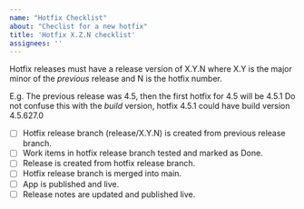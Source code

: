 ```yaml
---
name: "Hotfix Checklist"
about: "Checlist for a new hotfix"
title: 'Hotfix X.Z.N checklist'
assignees: ''
---
```

Hotfix releases must have a release version of X.Y.N where X.Y is the major minor of the _previous_ release and N is the hotfix number.

E.g. The previous release was 4.5, then the first hotfix for 4.5 will be 4.5.1
Do not confuse this with the _build_ version, hotfix 4.5.1 could have build version 4.5.627.0

- [ ] Hotfix release branch (release/X.Y.N) is created from previous release branch.
- [ ] Work items in hotfix release branch tested and marked as Done.
- [ ] Release is created from hotfix release branch.
- [ ] Hotfix release branch is merged into main.
- [ ] App is published and live.
- [ ] Release notes are updated and published live.

